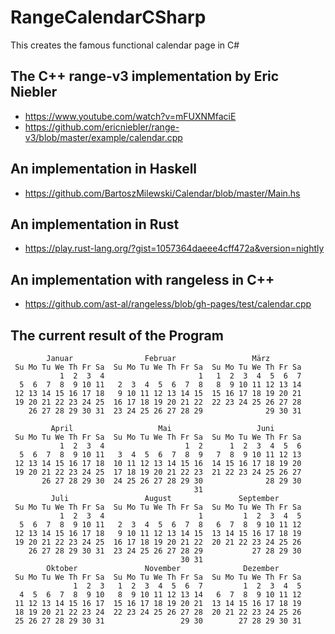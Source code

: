 # RangeCalendarCSharp

This creates the famous functional calendar page in C#

## The C++ range-v3 implementation by Eric Niebler

* https://www.youtube.com/watch?v=mFUXNMfaciE
* https://github.com/ericniebler/range-v3/blob/master/example/calendar.cpp

## An implementation in Haskell

* https://github.com/BartoszMilewski/Calendar/blob/master/Main.hs

## An implementation in Rust
* https://play.rust-lang.org/?gist=1057364daeee4cff472a&version=nightly

## An implementation with rangeless in C++

* https://github.com/ast-al/rangeless/blob/gh-pages/test/calendar.cpp

## The current result of the Program

```
        Januar                Februar                 März
 Su Mo Tu We Th Fr Sa  Su Mo Tu We Th Fr Sa  Su Mo Tu We Th Fr Sa
           1  2  3  4                     1   1  2  3  4  5  6  7
  5  6  7  8  9 10 11   2  3  4  5  6  7  8   8  9 10 11 12 13 14
 12 13 14 15 16 17 18   9 10 11 12 13 14 15  15 16 17 18 19 20 21
 19 20 21 22 23 24 25  16 17 18 19 20 21 22  22 23 24 25 26 27 28
    26 27 28 29 30 31  23 24 25 26 27 28 29              29 30 31

         April                   Mai                   Juni
 Su Mo Tu We Th Fr Sa  Su Mo Tu We Th Fr Sa  Su Mo Tu We Th Fr Sa
           1  2  3  4                  1  2      1  2  3  4  5  6
  5  6  7  8  9 10 11   3  4  5  6  7  8  9   7  8  9 10 11 12 13
 12 13 14 15 16 17 18  10 11 12 13 14 15 16  14 15 16 17 18 19 20
 19 20 21 22 23 24 25  17 18 19 20 21 22 23  21 22 23 24 25 26 27
       26 27 28 29 30  24 25 26 27 28 29 30              28 29 30
                                         31
         Juli                 August               September
 Su Mo Tu We Th Fr Sa  Su Mo Tu We Th Fr Sa  Su Mo Tu We Th Fr Sa
           1  2  3  4                     1         1  2  3  4  5
  5  6  7  8  9 10 11   2  3  4  5  6  7  8   6  7  8  9 10 11 12
 12 13 14 15 16 17 18   9 10 11 12 13 14 15  13 14 15 16 17 18 19
 19 20 21 22 23 24 25  16 17 18 19 20 21 22  20 21 22 23 24 25 26
    26 27 28 29 30 31  23 24 25 26 27 28 29           27 28 29 30
                                      30 31
        Oktober               November              Dezember
 Su Mo Tu We Th Fr Sa  Su Mo Tu We Th Fr Sa  Su Mo Tu We Th Fr Sa
              1  2  3   1  2  3  4  5  6  7         1  2  3  4  5
  4  5  6  7  8  9 10   8  9 10 11 12 13 14   6  7  8  9 10 11 12
 11 12 13 14 15 16 17  15 16 17 18 19 20 21  13 14 15 16 17 18 19
 18 19 20 21 22 23 24  22 23 24 25 26 27 28  20 21 22 23 24 25 26
 25 26 27 28 29 30 31                 29 30        27 28 29 30 31
```

